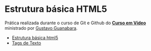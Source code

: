 # Estrutura básica HTML5
Prática realizada durante o curso de Git e Github do [**Curso em Vídeo**](https://www.cursoemvideo.com/) ministrado por [Gustavo Guanabara](https://github.com/gustavoguanabara).

* [Estrutura básica html5](./index.html)
* [Tags de Texto](./tags/text.html)

